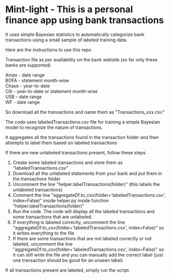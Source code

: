 # Mint-light - This is a personal finance app using bank transactions

It uses simple Bayesian statistics to automatically categorize bank transactions using a small sample of labeled training data.

Here are the instructions to use this repo

Transaction file as per availability on the bank website (so far only these banks are supported)

Amex - date range <br />
BOFA - statement month-wise <br />
Chase - year-to-date <br />
Citi - year-to-date or statement month-wise <br />
USB - date range <br />
WF - date range

So download all the transactions and name them as "Transactions_<Bank>xxx.csv"
    
The code uses labeledTransactions.csv file for training a simple Bayesian model to recognize the nature of transactions.
   
It aggregates all the transactions found in the transaction folder and then attempts to label them based on labeled transactions
    
If there are new unlabeled transactions present, follow these steps
    
1. Create some labeled transactions and store them as "labeledTransactions.csv"
2. Download all the unlabeled statements from your bank and put them in the transactions folder
3. Uncomment the line "helper.labelTransactions(folder)" (this labels the unlabeled transactions)
4. Comment the line "aggregateDf.to_csv(folder+'labeledTransactions.csv', index=False)" inside helper.py inside function "helper.labelTransactions(folder)"
5. Run the code. The code will display all the labeled transactions and some transactions that are unlabeled.
6. If everything is labeled correctly, uncomment the line "aggregateDf.to_csv(folder+'labeledTransactions.csv', index=False)" so it writes everything to the file
7. If there are some transactions that are not labeled correctly or not labeled, uncomment the line "aggregateDf.to_csv(folder+'labeledTransactions.csv', index=False)" so it can still write the file and you can manually add the correct label (just one transaction should be good for an unseen label)
    
If all transactions present are labeled, simply run the script.
    
